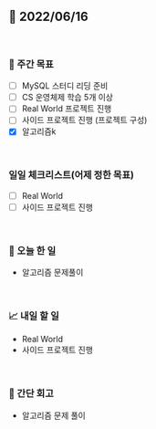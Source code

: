 ## 📅 2022/06/16 

<br/>

### 🏹 주간 목표

- [ ] MySQL 스터디 리딩 준비
- [ ] CS 운영체제 학습 5개 이상
- [ ] Real World 프로젝트 진행
- [ ] 사이드 프로젝트 진행 (프로젝트 구성)
- [x] 알고리즘k

<br/>

### 일일 체크리스트(어제 정한 목표)

- [ ] Real World
- [ ] 사이드 프로젝트 진행

<br/>

### 💯 오늘 한 일

- 알고리즘 문제풀이

<br/>

### 📈 내일 할 일

- Real World
- 사이드 프로젝트 진행

<br/>

### 🧐 간단 회고

- 알고리즘 문제 풀이